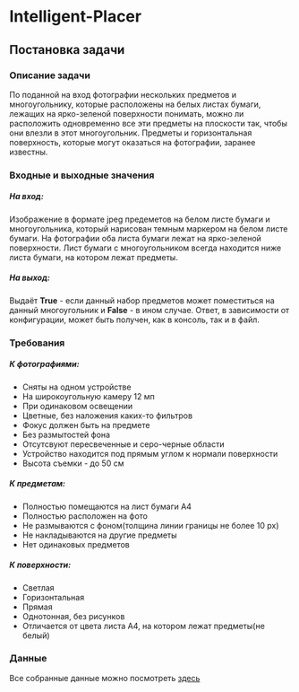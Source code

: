 # Intelligent-Placer

## Постановка задачи

### Описание задачи

По поданной на вход фотографии нескольких предметов и многоугольнику, которые расположены на белых листах бумаги, лежащих на ярко-зеленой поверхности понимать, можно ли расположить одновременно все эти предметы на плоскости так, чтобы они влезли в этот многоугольник. Предметы и горизонтальная поверхность, которые могут оказаться на фотографии, заранее известны. 

### Входные и выходные значения

##### На вход:

Изображение в формате jpeg предеметов на белом листе бумаги и многоугольника, который нарисован темным маркером на белом листе бумаги. На фотографии оба листа бумаги лежат на ярко-зеленой поверхности. Лист бумаги с многоугольником всегда находится ниже листа бумаги, на котором лежат предметы.

##### На выход:

Выдаёт **True** - если данный набор предметов может поместиться на данный многоугольник и **False** - в ином случае. Ответ, в зависимости от конфигурации, может быть получен, как в консоль, так и в файл.



### Требования

##### К фотографиями:
- Сняты на одном устройстве
- На широкоугольную камеру 12 мп
- При одинаковом освещении
- Цветные, без наложения каких-то фильтров
- Фокус должен быть на предмете
- Без размытостей фона
- Отсутсвуют пересвеченные и серо-черные области
- Устройство находится под прямым углом к нормали поверхности
- Высота съемки - до 50 см

##### К предметам:
- Полностью помещаются на лист бумаги А4
- Полностью расположен на фото
- Не размываются с фоном(толщина линии границы не более 10 px)
- Не накладываются на другие предметы
- Нет одинаковых предметов

##### К поверхности:
- Светлая
- Горизонтальная
- Прямая
- Однотонная, без рисунков
- Отличается от цвета листа А4, на котором лежат предметы(не белый)

### Данные

Все собранные данные можно посмотреть [здесь](https://drive.google.com/drive/folders/1lh-NmPbrZmleoe6-WLharnoG1Y7TRa0L?usp=sharing)